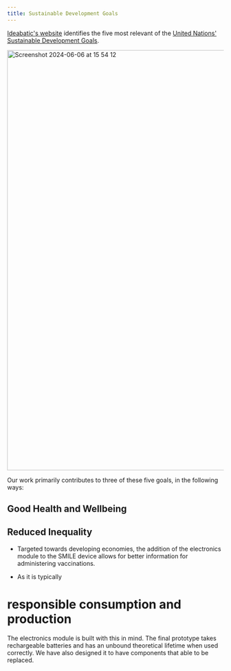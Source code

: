 ```yaml
---
title: Sustainable Development Goals
---
```





[Ideabatic's website](https://www.ideabatic.com/) identifies the five most relevant of the [United Nations' Sustainable Development Goals](https://education.nationalgeographic.org/resource/sustainable-development-goals/).  

<img width="978" alt="Screenshot 2024-06-06 at 15 54 12" src="https://github.com/Technology-for-the-Poorest-Billion/2024-ideabatic-beam/assets/98609386/503663c6-329e-45e2-bebf-eaf0806a992b">


Our work primarily contributes to three of these five goals, in the following ways:

## Good Health and Wellbeing


## Reduced Inequality

- Targeted towards developing economies, the addition of the electronics module to the SMILE device allows for better information for administering vaccinations.

- As it is typically 


#  responsible consumption and production

The electronics module is built with this in mind. The final prototype takes rechargeable batteries and has an unbound theoretical lifetime when used correctly. We have also designed it to have components that able to be replaced. 
